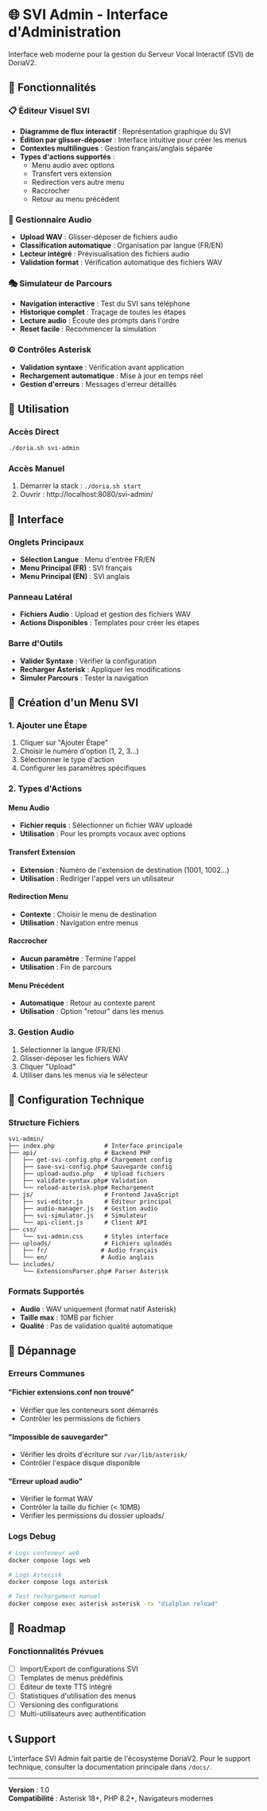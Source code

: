 # 🌐 SVI Admin - Interface d'Administration

Interface web moderne pour la gestion du Serveur Vocal Interactif (SVI) de DoriaV2.

## 🎯 Fonctionnalités

### 📋 Éditeur Visuel SVI
- **Diagramme de flux interactif** : Représentation graphique du SVI
- **Édition par glisser-déposer** : Interface intuitive pour créer les menus
- **Contextes multilingues** : Gestion français/anglais séparée
- **Types d'actions supportés** :
  - Menu audio avec options
  - Transfert vers extension
  - Redirection vers autre menu
  - Raccrocher
  - Retour au menu précédent

### 🎵 Gestionnaire Audio
- **Upload WAV** : Glisser-déposer de fichiers audio
- **Classification automatique** : Organisation par langue (FR/EN)
- **Lecteur intégré** : Prévisualisation des fichiers audio
- **Validation format** : Vérification automatique des fichiers WAV

### 🎭 Simulateur de Parcours
- **Navigation interactive** : Test du SVI sans téléphone
- **Historique complet** : Traçage de toutes les étapes
- **Lecture audio** : Écoute des prompts dans l'ordre
- **Reset facile** : Recommencer la simulation

### ⚙️ Contrôles Asterisk
- **Validation syntaxe** : Vérification avant application
- **Rechargement automatique** : Mise à jour en temps réel
- **Gestion d'erreurs** : Messages d'erreur détaillés

## 🚀 Utilisation

### Accès Direct
```bash
./doria.sh svi-admin
```

### Accès Manuel
1. Démarrer la stack : `./doria.sh start`
2. Ouvrir : http://localhost:8080/svi-admin/

## 📱 Interface

### Onglets Principaux
- **Sélection Langue** : Menu d'entrée FR/EN
- **Menu Principal (FR)** : SVI français
- **Menu Principal (EN)** : SVI anglais

### Panneau Latéral
- **Fichiers Audio** : Upload et gestion des fichiers WAV
- **Actions Disponibles** : Templates pour créer les étapes

### Barre d'Outils
- **Valider Syntaxe** : Vérifier la configuration
- **Recharger Asterisk** : Appliquer les modifications
- **Simuler Parcours** : Tester la navigation

## 🎨 Création d'un Menu SVI

### 1. Ajouter une Étape
1. Cliquer sur "Ajouter Étape"
2. Choisir le numéro d'option (1, 2, 3...)
3. Sélectionner le type d'action
4. Configurer les paramètres spécifiques

### 2. Types d'Actions

#### Menu Audio
- **Fichier requis** : Sélectionner un fichier WAV uploadé
- **Utilisation** : Pour les prompts vocaux avec options

#### Transfert Extension
- **Extension** : Numéro de l'extension de destination (1001, 1002...)
- **Utilisation** : Rediriger l'appel vers un utilisateur

#### Redirection Menu
- **Contexte** : Choisir le menu de destination
- **Utilisation** : Navigation entre menus

#### Raccrocher
- **Aucun paramètre** : Termine l'appel
- **Utilisation** : Fin de parcours

#### Menu Précédent
- **Automatique** : Retour au contexte parent
- **Utilisation** : Option "retour" dans les menus

### 3. Gestion Audio
1. Sélectionner la langue (FR/EN)
2. Glisser-déposer les fichiers WAV
3. Cliquer "Upload"
4. Utiliser dans les menus via le sélecteur

## 🔧 Configuration Technique

### Structure Fichiers
```
svi-admin/
├── index.php              # Interface principale
├── api/                   # Backend PHP
│   ├── get-svi-config.php # Chargement config
│   ├── save-svi-config.php# Sauvegarde config
│   ├── upload-audio.php   # Upload fichiers
│   ├── validate-syntax.php# Validation
│   └── reload-asterisk.php# Rechargement
├── js/                    # Frontend JavaScript
│   ├── svi-editor.js      # Éditeur principal
│   ├── audio-manager.js   # Gestion audio
│   ├── svi-simulator.js   # Simulateur
│   └── api-client.js      # Client API
├── css/
│   └── svi-admin.css      # Styles interface
├── uploads/               # Fichiers uploadés
│   ├── fr/               # Audio français
│   └── en/               # Audio anglais
└── includes/
    └── ExtensionsParser.php# Parser Asterisk
```

### Formats Supportés
- **Audio** : WAV uniquement (format natif Asterisk)
- **Taille max** : 10MB par fichier
- **Qualité** : Pas de validation qualité automatique

## 🐛 Dépannage

### Erreurs Communes

#### "Fichier extensions.conf non trouvé"
- Vérifier que les conteneurs sont démarrés
- Contrôler les permissions de fichiers

#### "Impossible de sauvegarder"
- Vérifier les droits d'écriture sur `/var/lib/asterisk/`
- Contrôler l'espace disque disponible

#### "Erreur upload audio"
- Vérifier le format WAV
- Contrôler la taille du fichier (< 10MB)
- Vérifier les permissions du dossier uploads/

### Logs Debug
```bash
# Logs conteneur web
docker compose logs web

# Logs Asterisk
docker compose logs asterisk

# Test rechargement manuel
docker compose exec asterisk asterisk -rx "dialplan reload"
```

## 🎯 Roadmap

### Fonctionnalités Prévues
- [ ] Import/Export de configurations SVI
- [ ] Templates de menus prédéfinis
- [ ] Éditeur de texte TTS intégré
- [ ] Statistiques d'utilisation des menus
- [ ] Versioning des configurations
- [ ] Multi-utilisateurs avec authentification

## 📞 Support

L'interface SVI Admin fait partie de l'écosystème DoriaV2. 
Pour le support technique, consulter la documentation principale dans `/docs/`.

---
**Version** : 1.0  
**Compatibilité** : Asterisk 18+, PHP 8.2+, Navigateurs modernes
